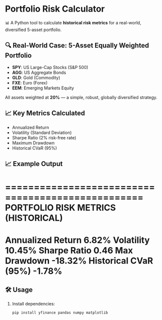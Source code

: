 # Portfolio Risk Calculator

📊 A Python tool to calculate **historical risk metrics** for a real-world, diversified 5-asset portfolio.

## 🔍 Real-World Case: 5-Asset Equally Weighted Portfolio
- **SPY**: US Large-Cap Stocks (S&P 500)
- **AGG**: US Aggregate Bonds
- **GLD**: Gold (Commodity)
- **FXE**: Euro (Forex)
- **EEM**: Emerging Markets Equity

All assets weighted at **20%** — a simple, robust, globally diversified strategy.

## 📈 Key Metrics Calculated
- Annualized Return
- Volatility (Standard Deviation)
- Sharpe Ratio (2% risk-free rate)
- Maximum Drawdown
- Historical CVaR (95%)

## 📈 Example Output
==================================================
PORTFOLIO RISK METRICS (HISTORICAL)
==================================================
Annualized Return         6.82%
Volatility                10.45%
Sharpe Ratio              0.46
Max Drawdown              -18.32%
Historical CVaR (95%)     -1.78%
==================================================

## 🛠️ Usage
1. Install dependencies:
   ```bash
   pip install yfinance pandas numpy matplotlib
